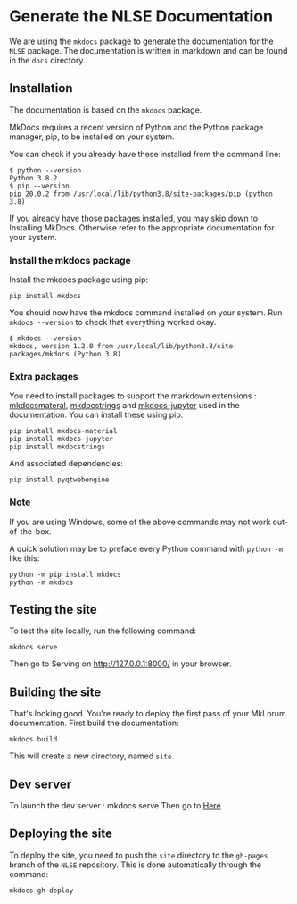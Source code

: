 # Generate the NLSE Documentation

We are using the `mkdocs` package to generate the documentation for the `NLSE` package.
The documentation is written in markdown and can be found in the `docs` directory.

## Installation

The documentation is based on the `mkdocs` package.

MkDocs requires a recent version of Python and the Python package manager, pip, to be installed on your system.

You can check if you already have these installed from the command line:

```
$ python --version
Python 3.8.2
$ pip --version
pip 20.0.2 from /usr/local/lib/python3.8/site-packages/pip (python 3.8)
```

If you already have those packages installed, you may skip down to Installing MkDocs. Otherwise refer to the appropriate documentation for your system.

### Install the mkdocs package

Install the mkdocs package using pip:

```
pip install mkdocs
```

You should now have the mkdocs command installed on your system. Run `mkdocs
--version` to check that everything worked okay.

```
$ mkdocs --version
mkdocs, version 1.2.0 from /usr/local/lib/python3.8/site-packages/mkdocs (Python 3.8)
```

### Extra packages

You need to install packages to support the markdown extensions : [mkdocsmateral](https://github.com/squidfunk/mkdocs-material), [mkdocstrings](https://pypi.org/project/mkdocstrings/) and [mkdocs-jupyter](https://github.com/danielfrg/mkdocs-jupyter) used in the documentation. You can install these using pip:

```
pip install mkdocs-material
pip install mkdocs-jupyter
pip install mkdocstrings
```

And associated dependencies:

```
pip install pyqtwebengine
```

### Note

If you are using Windows, some of the above commands may not work out-of-the-box.

A quick solution may be to preface every Python command with `python -m` like this:

```
python -m pip install mkdocs
python -m mkdocs
```

## Testing the site

To test the site locally, run the following command:

```
mkdocs serve
```

Then go to Serving on http://127.0.0.1:8000/ in your browser.

## Building the site

That's looking good. You're ready to deploy the first pass of your MkLorum documentation. First build the documentation:

```
mkdocs build
```

This will create a new directory, named `site`.

## Dev server

To launch the dev server : mkdocs serve
Then go to [Here](http://127.0.0.1:8000/)

## Deploying the site

To deploy the site, you need to push the `site` directory to the `gh-pages` branch of the `NLSE` repository.
This is done automatically through the command:

```
mkdocs gh-deploy
```
